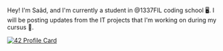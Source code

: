 Hey! I'm Saâd, and I'm currently a student in @1337FIL coding school 🖥.
I will be posting updates from the IT projects that I'm working on during my cursus 📁. 

[![42 Profile Card](https://1337-readme.vercel.app/api/profile?cursus=42cursus&dark=true&email=hide&login=sgmira)](https://github.com/mohouyizme/1337-readme)
